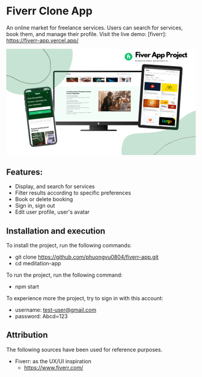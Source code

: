 # Fiverr Clone App

An online market for freelance services. Users can search for services, book them, and manage their profile.
Visit the live demo: [fiverr]: https://fiverr-app.vercel.app/

![](src/assets/images/demo.png)

## Features:

-   Display, and search for services
-   Filter results according to specific preferences
-   Book or delete booking
-   Sign in, sign out
-   Edit user profile, user's avatar

## Installation and execution

To install the project, run the following commands:

-   git clone https://github.com/phuongvu0804/fiverr-app.git
-   cd meditation-app

To run the project, run the following command:

-   npm start

To experience more the project, try to sign in with this account:

-   username: test-user@gmail.com
-   password: Abcd=123

## Attribution

The following sources have been used for reference purposes.

-   Fiverr: as the UX/UI inspiration
    -   https://www.fiverr.com/
